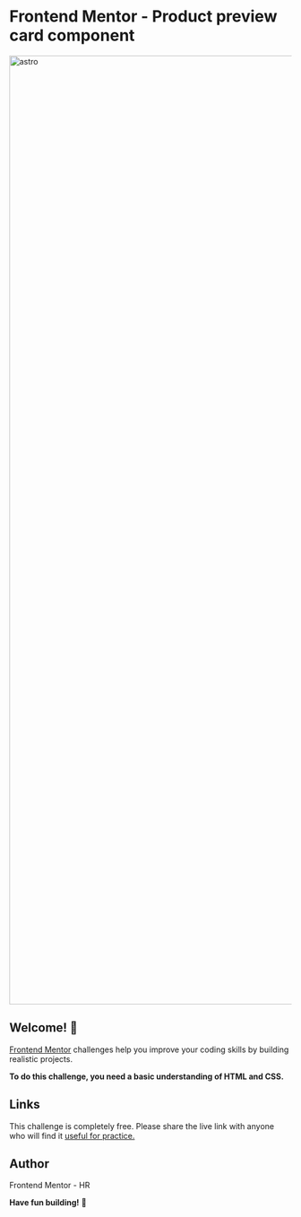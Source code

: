 # Frontend Mentor - Product preview card component

<img width="1694" alt="astro" src="https://user-images.githubusercontent.com/101202952/196727989-1fe7ed2c-90f9-4359-9d94-013a44ef3c8c.png">

## Welcome! 👋

[Frontend Mentor](https://www.frontendmentor.io) challenges help you improve your coding skills by building realistic projects.

**To do this challenge, you need a basic understanding of HTML and CSS.**


## Links

This challenge is completely free. Please share the live link with anyone who will find it [useful for practice.](https://product-card-componenti-ed9c54.netlify.app/)


## Author

Frontend Mentor - HR

**Have fun building!** 🚀

